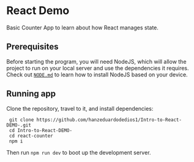 # React Demo
Basic Counter App to learn about how React manages state.
## Prerequisites
Before starting the program, you will need NodeJS, which will allow the project to run on your local server and use the dependencies it requires.
Check out [`NODE.md`](NODE.md) to learn how to install NodeJS based on your device.
## Running app
Clone the repository, travel to it, and install dependencies:

```
 git clone https://github.com/hanzeduardodedios1/Intro-to-React-DEMO-.git
 cd Intro-to-React-DEMO-
 cd react-counter
 npm i
```

Then run `npm run dev` to boot up the development server.
